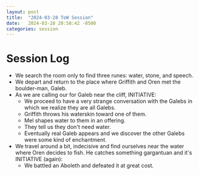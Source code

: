 ```yaml
---
layout: post
title:  "2024-03-28 ToW Session"
date:   2024-03-28 20:58:42 -0500
categories: session
---
```


# Session Log
- We search the room only to find three runes: water, stone, and speech.
- We depart and return to the place where Griffith and Oren met the boulder-man, Galeb.
- As we are calling our for Galeb near the cliff, INITIATIVE:
    - We proceed to have a very strange conversation with the Galebs in which we realize they are all Galebs.
    - Griffith throws his waterskin toward one of them.
    - Mel shapes water to them in an offering.
    - They tell us they don't need water.
    - Eventually real Galeb appears and we discover the other Galebs were some kind of enchantment.
- We travel around a bit, indecisive and find ourselves near the water where Oren decides to fish. He catches something gargantuan and it's INITIATIVE (again):
    - We battled an Aboleth and defeated it at great cost.
